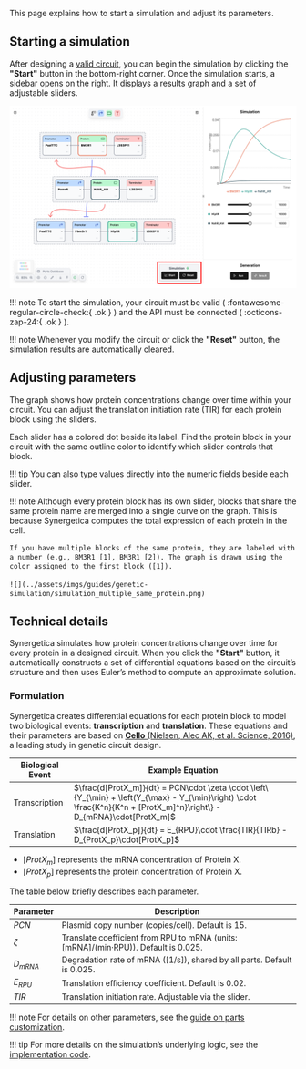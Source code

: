 This page explains how to start a simulation and adjust its parameters.

## Starting a simulation

After designing a <u>[valid circuit](./circuit-design.md#completing-valid-circuits)</u>, you can begin the simulation by clicking the **"Start"** button in the bottom-right corner. Once the simulation starts, a sidebar opens on the right. It displays a results graph and a set of adjustable sliders.

![](../assets/imgs/guides/genetic-simulation/simulation_whole.png)

!!! note
	To start the simulation, your circuit must be valid ( :fontawesome-regular-circle-check:{ .ok } ) and the API must be connected ( :octicons-zap-24:{ .ok } ).

!!! note
	Whenever you modify the circuit or click the **"Reset"** button, the simulation results are automatically cleared.

## Adjusting parameters

The graph shows how protein concentrations change over time within your circuit. You can adjust the translation initiation rate (TIR) for each protein block using the sliders.

Each slider has a colored dot beside its label. Find the protein block in your circuit with the same outline color to identify which slider controls that block.

!!! tip
	You can also type values directly into the numeric fields beside each slider.

!!! note
	Although every protein block has its own slider, blocks that share the same protein name are merged into a single curve on the graph. This is because Synergetica computes the total expression of each protein in the cell.

	If you have multiple blocks of the same protein, they are labeled with a number (e.g., BM3R1 [1], BM3R1 [2]). The graph is drawn using the color assigned to the first block ([1]).

	![](../assets/imgs/guides/genetic-simulation/simulation_multiple_same_protein.png)

## Technical details

Synergetica simulates how protein concentrations change over time for every protein in a designed circuit. When you click the **"Start"** button, it automatically constructs a set of differential equations based on the circuit’s structure and then uses Euler’s method to compute an approximate solution.

### Formulation

Synergetica creates differential equations for each protein block to model two biological events: **transcription** and **translation**. These equations and their parameters are based on <u>[**Cello** (Nielsen, Alec AK, et al. Science, 2016)](https://www.science.org/doi/full/10.1126/science.aac7341)</u>, a leading study in genetic circuit design.

| Biological Event | Example Equation                                                                                                                                                        |
| ---------------- | ----------------------------------------------------------------------------------------------------------------------------------------------------------------------- |
| Transcription    | $\frac{d[ProtX_m]}{dt} = PCN\cdot \zeta \cdot  \left\{Y_{\min} + \left(Y_{\max} - Y_{\min}\right) \cdot \frac{K^n}{K^n + [ProtX_m]^n}\right\} - D_{mRNA}\cdot[ProtX_m]$ |
| Translation      | $\frac{d[ProtX_p]}{dt} = E_{RPU}\cdot \frac{TIR}{TIRb} - D_{ProtX_p}\cdot[ProtX_p]$                                                                                     |

- [$ProtX_m$] represents the mRNA concentration of Protein X.
- [$ProtX_p$] represents the protein concentration of Protein X.

The table below briefly describes each parameter.

| Parameter  | Description                                                                         |
| ---------- | ----------------------------------------------------------------------------------- |
| $PCN$      | Plasmid copy number (copies/cell). Default is 15.                                   |
| $\zeta$    | Translate coefficient from RPU to mRNA (units: [mRNA]/(min·RPU)). Default is 0.025. |
| $D_{mRNA}$ | Degradation rate of mRNA ([1/s]), shared by all parts.  Default is 0.025.           |
| $E_{RPU}$  | Translation efficiency coefficient. Default is 0.02.                                |
| $TIR$      | Translation initiation rate. Adjustable via the slider.                             |

!!! note
	For details on other parameters, see the <u>[guide on parts customization](./parts-customization.md#promoter-specific-parameters)</u>.

!!! tip
	For more details on the simulation’s underlying logic, see the <u>[implementation code](https://github.com/khokao/synergetica/blob/main/services/src/api/simulator/service.py)</u>.
